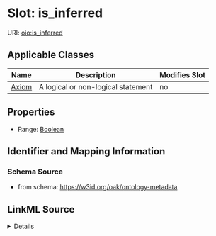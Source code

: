

# Slot: is_inferred

URI: [oio:is_inferred](http://www.geneontology.org/formats/oboInOwl#is_inferred)



<!-- no inheritance hierarchy -->





## Applicable Classes

| Name | Description | Modifies Slot |
| --- | --- | --- |
| [Axiom](Axiom.md) | A logical or non-logical statement |  no  |







## Properties

* Range: [Boolean](Boolean.md)





## Identifier and Mapping Information







### Schema Source


* from schema: https://w3id.org/oak/ontology-metadata




## LinkML Source

<details>
```yaml
name: is_inferred
deprecated: deprecated oboInOwl property
from_schema: https://w3id.org/oak/ontology-metadata
rank: 1000
slot_uri: oio:is_inferred
alias: is_inferred
domain_of:
- Axiom
range: boolean

```
</details>